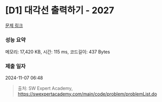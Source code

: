# [D1] 대각선 출력하기 - 2027 

[문제 링크](https://swexpertacademy.com/main/code/problem/problemDetail.do?contestProbId=AV5QFuZ6As0DFAUq) 

### 성능 요약

메모리: 17,420 KB, 시간: 115 ms, 코드길이: 437 Bytes

### 제출 일자

2024-11-07 06:48



> 출처: SW Expert Academy, https://swexpertacademy.com/main/code/problem/problemList.do